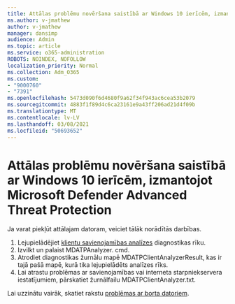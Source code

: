 ```yaml
---
title: Attālas problēmu novēršana saistībā ar Windows 10 ierīcēm, izmantojot Microsoft Defender Advanced Threat Protection
ms.author: v-jmathew
author: v-jmathew
manager: dansimp
audience: Admin
ms.topic: article
ms.service: o365-administration
ROBOTS: NOINDEX, NOFOLLOW
localization_priority: Normal
ms.collection: Adm_O365
ms.custom:
- "9000760"
- "7391"
ms.openlocfilehash: 5473d090f6d4680f9a62f34f943ac6cea53b2079
ms.sourcegitcommit: 4883f1f89d4c6ca23161e9a43ff206ad21d4f09b
ms.translationtype: MT
ms.contentlocale: lv-LV
ms.lasthandoff: 03/08/2021
ms.locfileid: "50693652"
---
```

# <a name="remotely-fix-problems-with-onboarding-windows-10-devices-to-microsoft-defender-advanced-threat-protection"></a>Attālas problēmu novēršana saistībā ar Windows 10 ierīcēm, izmantojot Microsoft Defender Advanced Threat Protection

Ja varat piekļūt attālajam datoram, veiciet tālāk norādītās darbības.

1. Lejupielādējiet [klientu savienojamības analīzes](https://go.microsoft.com/fwlink/?linkid=2143466) diagnostikas rīku.
2. Izvilkt un palaist MDATPAnalyzer. cmd.
3. Atrodiet diagnostikas žurnālu mapē MDATPClientAnalyzerResult, kas ir tajā pašā mapē, kurā tika lejupielādēts analīzes rīks.
4. Lai atrastu problēmas ar savienojamības vai interneta starpniekservera iestatījumiem, pārskatiet žurnālfailu MDATPClientAnalyzer.txt.

Lai uzzinātu vairāk, skatiet rakstu [problēmas ar borta datoriem](https://go.microsoft.com/fwlink/?linkid=2143634).

